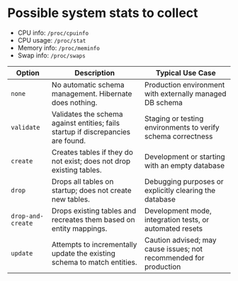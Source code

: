 # Possible system stats to collect

- CPU info: `/proc/cpuinfo`
- CPU usage: `/proc/stat`
- Memory info: `/proc/meminfo`
- Swap info: `/proc/swaps`

| Option            | Description                                                                      | Typical Use Case                                                  |
|-------------------|----------------------------------------------------------------------------------|-------------------------------------------------------------------|
| `none`            | No automatic schema management. Hibernate does nothing.                          | Production environment with externally managed DB schema          |
| `validate`        | Validates the schema against entities; fails startup if discrepancies are found. | Staging or testing environments to verify schema correctness      |
| `create`          | Creates tables if they do not exist; does not drop existing tables.              | Development or starting with an empty database                    |
| `drop`            | Drops all tables on startup; does not create new tables.                         | Debugging purposes or explicitly clearing the database            |
| `drop-and-create` | Drops existing tables and recreates them based on entity mappings.               | Development mode, integration tests, or automated resets          |
| `update`          | Attempts to incrementally update the existing schema to match entities.          | Caution advised; may cause issues; not recommended for production |